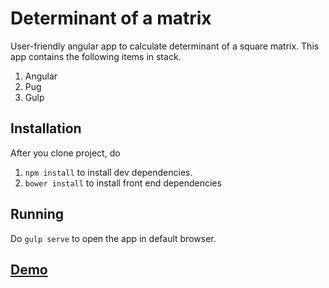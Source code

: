 # Determinant of a matrix

User-friendly angular app to calculate determinant of a square matrix. This app contains the following items in stack.

1. Angular
2. Pug
3. Gulp

## Installation

After you clone project, do

1. `npm install` to install dev dependencies.
2. `bower install` to install front end dependencies

## Running

Do `gulp serve` to open the app in default browser.

## [Demo](https://divyanthj.github.io/determinant/)
